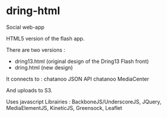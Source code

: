 # dring-html

Social web-app

HTML5 version of the flash app.

There are two versions : 
- dring13.html (original design of the Dring13 Flash front)
- dring.html (new design)

It connects to :
    chatanoo JSON API
    chatanoo MediaCenter

And uploads to S3.

Uses javascript Librairies : BackboneJS/UnderscoreJS, JQuery, MediaElementJS, KineticJS, Greensock, Leaflet
